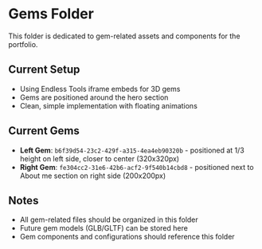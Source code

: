 # Gems Folder

This folder is dedicated to gem-related assets and components for the portfolio.

## Current Setup
- Using Endless Tools iframe embeds for 3D gems
- Gems are positioned around the hero section
- Clean, simple implementation with floating animations

## Current Gems
- **Left Gem**: `b6f39d54-23c2-429f-a315-4ea4eb90320b` - positioned at 1/3 height on left side, closer to center (320x320px)
- **Right Gem**: `fe304cc2-31e6-42b6-acf2-9f540b14cbd8` - positioned next to About me section on right side (200x200px)

## Notes
- All gem-related files should be organized in this folder
- Future gem models (GLB/GLTF) can be stored here
- Gem components and configurations should reference this folder
